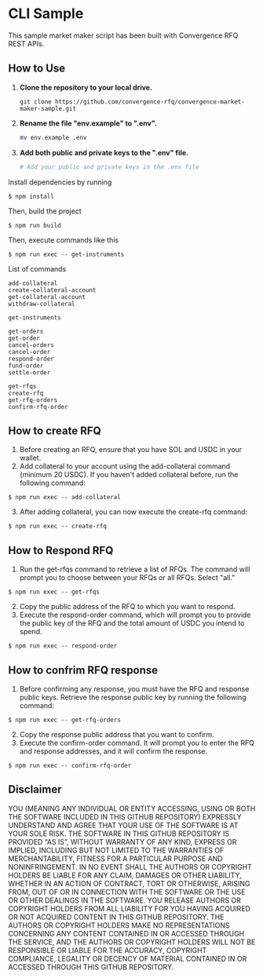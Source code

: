 # CLI Sample

This sample market maker script has been built with Convergence RFQ REST APIs.

## How to Use

1. **Clone the repository to your local drive.**

   ```
   git clone https://github.com/convergence-rfq/convergence-market-maker-sample.git
   ```

2. **Rename the file "env.example" to ".env".**

   ```bash
   mv env.example .env
   ```

3. **Add both public and private keys to the ".env" file.**

   ```bash
   # Add your public and private keys in the .env file
   ```

Install dependencies by running

```
$ npm install
```

Then, build the project

```
$ npm run build
```

Then, execute commands like this

```
$ npm run exec -- get-instruments
```

List of commands

```
add-collateral
create-collateral-account
get-collateral-account
withdraw-collateral

get-instruments

get-orders
get-order
cancel-orders
cancel-order
respond-order
fund-order
settle-order

get-rfqs
create-rfq
get-rfq-orders
confirm-rfq-order
```

## How to create RFQ

1. Before creating an RFQ, ensure that you have SOL and USDC in your wallet.
2. Add collateral to your account using the add-collateral command (minimum 20 USDC). If you haven't added collateral before, run the following command:

```
$ npm run exec -- add-collateral
```

3. After adding collateral, you can now execute the create-rfq command:

```
$ npm run exec -- create-rfq
```

## How to Respond RFQ

1. Run the get-rfqs command to retrieve a list of RFQs. The command will prompt you to choose between your RFQs or all RFQs. Select "all."

```
$ npm run exec -- get-rfqs
```

2. Copy the public address of the RFQ to which you want to respond.
3. Execute the respond-order command, which will prompt you to provide the public key of the RFQ and the total amount of USDC you intend to spend.

```
$ npm run exec -- respond-order
```

## How to confrim RFQ response

1. Before confirming any response, you must have the RFQ and response public keys. Retrieve the response public key by running the following command:

```
$ npm run exec -- get-rfq-orders
```

2. Copy the response public address that you want to confirm.
3. Execute the confirm-order command. It will prompt you to enter the RFQ and response addresses, and it will confirm the response.

```
$ npm run exec -- confirm-rfq-order
```

## Disclaimer

YOU (MEANING ANY INDIVIDUAL OR ENTITY ACCESSING, USING OR BOTH THE SOFTWARE INCLUDED IN THIS GITHUB REPOSITORY) EXPRESSLY UNDERSTAND AND AGREE THAT YOUR USE OF THE SOFTWARE IS AT YOUR SOLE RISK. THE SOFTWARE IN THIS GITHUB REPOSITORY IS PROVIDED “AS IS”, WITHOUT WARRANTY OF ANY KIND, EXPRESS OR IMPLIED, INCLUDING BUT NOT LIMITED TO THE WARRANTIES OF MERCHANTABILITY, FITNESS FOR A PARTICULAR PURPOSE AND NONINFRINGEMENT. IN NO EVENT SHALL THE AUTHORS OR COPYRIGHT HOLDERS BE LIABLE FOR ANY CLAIM, DAMAGES OR OTHER LIABILITY, WHETHER IN AN ACTION OF CONTRACT, TORT OR OTHERWISE, ARISING FROM, OUT OF OR IN CONNECTION WITH THE SOFTWARE OR THE USE OR OTHER DEALINGS IN THE SOFTWARE. YOU RELEASE AUTHORS OR COPYRIGHT HOLDERS FROM ALL LIABILITY FOR YOU HAVING ACQUIRED OR NOT ACQUIRED CONTENT IN THIS GITHUB REPOSITORY. THE AUTHORS OR COPYRIGHT HOLDERS MAKE NO REPRESENTATIONS CONCERNING ANY CONTENT CONTAINED IN OR ACCESSED THROUGH THE SERVICE, AND THE AUTHORS OR COPYRIGHT HOLDERS WILL NOT BE RESPONSIBLE OR LIABLE FOR THE ACCURACY, COPYRIGHT COMPLIANCE, LEGALITY OR DECENCY OF MATERIAL CONTAINED IN OR ACCESSED THROUGH THIS GITHUB REPOSITORY.
